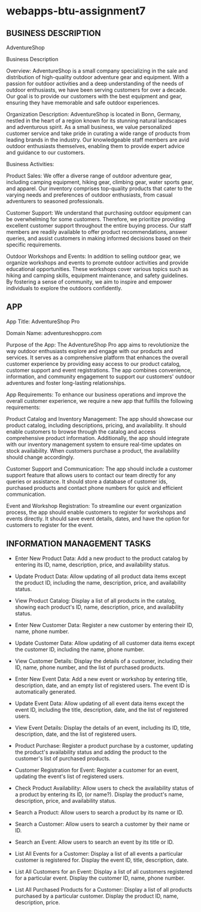 # webapps-btu-assignment7

## BUSINESS DESCRIPTION ##

AdventureShop

Business Description

Overview:
AdventureShop is a small company specializing in the sale and distribution of high-quality outdoor adventure gear and equipment. With a passion for outdoor activities and a deep understanding of the needs of outdoor enthusiasts, we have been serving customers for over a decade. Our goal is to provide our customers with the best equipment and gear, ensuring they have memorable and safe outdoor experiences.

Organization Description:
AdventureShop is located in Bonn, Germany, nestled in the heart of a region known for its stunning natural landscapes and adventurous spirit. As a small business, we value personalized customer service and take pride in curating a wide range of products from leading brands in the industry. Our knowledgeable staff members are avid outdoor enthusiasts themselves, enabling them to provide expert advice and guidance to our customers.

Business Activities:

Product Sales: We offer a diverse range of outdoor adventure gear, including camping equipment, hiking gear, climbing gear, water sports gear, and apparel. Our inventory comprises top-quality products that cater to the varying needs and preferences of outdoor enthusiasts, from casual adventurers to seasoned professionals.

Customer Support: We understand that purchasing outdoor equipment can be overwhelming for some customers. Therefore, we prioritize providing excellent customer support throughout the entire buying process. Our staff members are readily available to offer product recommendations, answer queries, and assist customers in making informed decisions based on their specific requirements.

Outdoor Workshops and Events: In addition to selling outdoor gear, we organize workshops and events to promote outdoor activities and provide educational opportunities. These workshops cover various topics such as hiking and camping skills, equipment maintenance, and safety guidelines. By fostering a sense of community, we aim to inspire and empower individuals to explore the outdoors confidently.

## APP ##

App Title: AdventureShop Pro

Domain Name: adventureshoppro.com

Purpose of the App:
The AdventureShop Pro app aims to revolutionize the way outdoor enthusiasts explore and engage with our products and services. It serves as a comprehensive platform that enhances the overall customer experience by providing easy access to our product catalog, customer support and event registrations. The app combines convenience, information, and community engagement to support our customers' outdoor adventures and foster long-lasting relationships.

App Requirements:
To enhance our business operations and improve the overall customer experience, we require a new app that fulfills the following requirements:

Product Catalog and Inventory Management: The app should showcase our product catalog, including descriptions, pricing, and availability. It should enable customers to browse through the catalog and access comprehensive product information. Additionally, the app should integrate with our inventory management system to ensure real-time updates on stock availability. When customers purchase a product, the availability should change accordingly.

Customer Support and Communication: The app should include a customer support feature that allows users to contact our team directly for any queries or assistance. It should store a database of customer ids, purchased products and contact phone numbers for quick and efficient communication.

Event and Workshop Registration: To streamline our event organization process, the app should enable customers to register for workshops and events directly. It should save event details, dates, and have the option for customers to register for the event. 

## **INFORMATION MANAGEMENT TASKS** ##

- Enter New Product Data: Add a new product to the product catalog by entering its ID, name, description, price, and availability status.

- Update Product Data: Allow updating of all product data items except the product ID, including the name, description, price, and availability status.

- View Product Catalog: Display a list of all products in the catalog, showing each product's ID, name, description, price, and availability status.

- Enter New Customer Data: Register a new customer by entering their ID, name, phone number.

- Update Customer Data: Allow updating of all customer data items except the customer ID, including the name, phone number.

- View Customer Details: Display the details of a customer, including their ID, name, phone number, and the list of purchased products.

- Enter New Event Data: Add a new event or workshop by entering title, description, date, and an empty list of registered users. The event ID is automatically generated.

- Update Event Data: Allow updating of all event data items except the event ID, including the title, description, date, and the list of registered users.

- View Event Details: Display the details of an event, including its ID, title, description, date, and the list of registered users.

- Product Purchase: Register a product purchase by a customer, updating the product's availability status and adding the product to the customer's list of purchased products.

- Customer Registration for Event: Register a customer for an event, updating the event's list of registered users.

- Check Product Availability: Allow users to check the availability status of a product by entering its ID, (or name?). Display the product's name, description, price, and availability status.

- Search a Product: Allow users to search a product by its name or ID.

- Search a Customer: Allow users to search a customer by their name or ID.

- Search an Event: Allow users to search an event by its title or ID.

- List All Events for a Customer: Display a list of all events a particular customer is registered for. Display the event ID, title, description, date.

- List All Customers for an Event: Display a list of all customers registered for a particular event. Display the customer ID, name, phone number.

- List All Purchased Products for a Customer: Display a list of all products purchased by a particular customer. Display the product ID, name, description, price.
